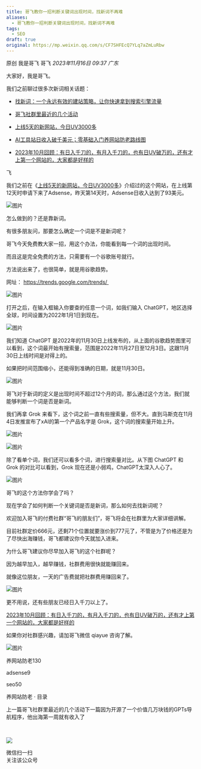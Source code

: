 ```yaml
---
title: 哥飞教你一招判断关键词出现时间，找新词不再难
aliases:
  - 哥飞教你一招判断关键词出现时间，找新词不再难
tags:
  - SEO
draft: true
original: https://mp.weixin.qq.com/s/CF7SHFEcQ7YLq7aZmLuRbw
---
```


原创 我是哥飞 哥飞 _2023年11月16日 09:37_ _广东_

大家好，我是哥飞。  

我们之前聊过很多次新词相关话题：  

- [找新词：一个永远有效的建站策略，让你快速拿到搜索引擎流量](http://mp.weixin.qq.com/s?__biz=MjM5OTIzMzYyMA==&mid=2650079457&idx=1&sn=6a6b914a2685581ef26ef00cb8b19ee1&chksm=bf3f31da8848b8cc7e206419bcb2884415659dae3bd17fb77b9859adf106da494bd843f5d6f4&scene=21#wechat_redirect)  
    
- [哥飞社群里最近的几个活动](http://mp.weixin.qq.com/s?__biz=MjM5OTIzMzYyMA==&mid=2650081251&idx=1&sn=a5a6902e5ebb33d5243876fc0bdf67c6&chksm=bf3f36d88848bfceae32f251247bb133872be4fd9b4c5b56ac681eb6756dc3b98de7f3d23e8c&scene=21#wechat_redirect)  
    
- [上线5天的新网站，今日UV3000多](http://mp.weixin.qq.com/s?__biz=MjM5OTIzMzYyMA==&mid=2650080988&idx=1&sn=74e3c852460074ba1084ce8f7e6fa395&chksm=bf3f37e78848bef1c06191406b1ec85b72e45ef386dbc160338aede07529c432a512cdbd1642&scene=21#wechat_redirect)  
    
- [AI工具站日收入破千美元；零基础入门养网站防老路线图](http://mp.weixin.qq.com/s?__biz=MjM5OTIzMzYyMA==&mid=2650080885&idx=1&sn=4ee454604407e52da759d5aecca2a2de&chksm=bf3f374e8848be5868e3ab9d7e0fcc794eacb7874c563ca3cafedd60f829cbeb5e4032d5bee4&scene=21#wechat_redirect)  
    
- [2023年10月回顾：有日入千刀的，有月入千刀的，也有日UV破万的，还有才上第一个网站的，大家都是好样的](http://mp.weixin.qq.com/s?__biz=MjM5OTIzMzYyMA==&mid=2650080933&idx=1&sn=a5bd098fffe227bcf05604d055ee924c&chksm=bf3f379e8848be887f170ec05ca0a1ad32a0422cdc632f5ad4fc914d1315bae8f7016eb64ae5&scene=21#wechat_redirect)  
    

飞  

我们之前在《[上线5天的新网站，今日UV3000多](http://mp.weixin.qq.com/s?__biz=MjM5OTIzMzYyMA==&mid=2650080988&idx=1&sn=74e3c852460074ba1084ce8f7e6fa395&chksm=bf3f37e78848bef1c06191406b1ec85b72e45ef386dbc160338aede07529c432a512cdbd1642&scene=21#wechat_redirect)》介绍过的这个网站，在上线第12天时申请下来了Adsense，昨天第14天时，Adsense日收入达到了93美元。  

![图片](https://mmbiz.qpic.cn/sz_mmbiz_png/LBrX00GQeicv1Tudxic8ZunGjnroUvn0EZGiaN7trnDCJ6SSFWMlchJrnFIeLkrHiaDibuUXsm0snCJw7kM4KcpHKKQ/640?wx_fmt=png&from=appmsg&tp=webp&wxfrom=5&wx_lazy=1&wx_co=1)

怎么做到的？还是靠新词。  

有很多朋友问，那要怎么确定一个词是不是新词呢？  

哥飞今天免费教大家一招，用这个办法，你能看到每一个词的出现时间。  

而且这是完全免费的方法，只需要有一个谷歌账号就行。  

方法说出来了，也很简单，就是用谷歌趋势。

网址： https://trends.google.com/trends/ 

![图片](https://mmbiz.qpic.cn/sz_mmbiz_png/LBrX00GQeicv1Tudxic8ZunGjnroUvn0EZFpdDH7gicicl8XnenoBYUvMqicETHPg6WxKicDjsyHOxfwMuaW6E9L5erA/640?wx_fmt=png&from=appmsg&tp=webp&wxfrom=5&wx_lazy=1&wx_co=1)

打开之后，在输入框输入你要查的任意一个词，如我们输入 ChatGPT，地区选择全球，时间设置为2022年1月1日到现在。  

![图片](https://mmbiz.qpic.cn/sz_mmbiz_png/LBrX00GQeicv1Tudxic8ZunGjnroUvn0EZY2reY8qVKpuDhFSdZHCEXiaJZuHMMiahfaZzSRWskesueyDibhcOyY3Zw/640?wx_fmt=png&from=appmsg&tp=webp&wxfrom=5&wx_lazy=1&wx_co=1)

我们知道 ChatGPT 是2022年的11月30日上线发布的，从上面的谷歌趋势图里可以看到，这个词最开始有搜索量，范围是2022年11月27日至12月3日。这跟11月30日上线时间是对得上的。

如果把时间范围缩小，还能得到准确的日期，就是11月30日。

![图片](https://mmbiz.qpic.cn/sz_mmbiz_png/LBrX00GQeicv1Tudxic8ZunGjnroUvn0EZzbdYJSTnNpkpLRl5Zakr13bRXTmHShn2WDKZb4dNM2e5xz0jJWFXrQ/640?wx_fmt=png&from=appmsg&tp=webp&wxfrom=5&wx_lazy=1&wx_co=1)

哥飞对于新词的定义是出现时间不超过12个月的词，那么通过这个方法，我们就能够判断一个词是否是新词。  

我们再拿 Grok 来看下，这个词之前一直有些搜索量，但不大。直到马斯克在11月4日发推宣布了xAI的第一个产品名字是 Grok，这个词的搜索量开始上升。  

![图片](https://mmbiz.qpic.cn/sz_mmbiz_png/LBrX00GQeicv1Tudxic8ZunGjnroUvn0EZiamzGMsbu87c1aCycdHLBbPuZ15Ycia5ib7bgZlJ08vM0KnpyHKGH0GWg/640?wx_fmt=png&from=appmsg&tp=webp&wxfrom=5&wx_lazy=1&wx_co=1)

![图片](https://mmbiz.qpic.cn/sz_mmbiz_png/LBrX00GQeicv1Tudxic8ZunGjnroUvn0EZvrAr3TUwjngAJZpZdRibGFPT3Piclxic4gPJia9vicEYd61CxaBLJdgvJaw/640?wx_fmt=png&from=appmsg&tp=webp&wxfrom=5&wx_lazy=1&wx_co=1)

除了看单个词，我们还可以看多个词，进行搜索量对比。从下图 ChatGPT 和 Grok 的对比可以看到，Grok 现在还是小弱鸡，ChatGPT太深入人心了。

![图片](https://mmbiz.qpic.cn/sz_mmbiz_png/LBrX00GQeicv1Tudxic8ZunGjnroUvn0EZ5gasfI3NfHzX59e8ASv88HKCn5C3OnFs9tjM4jCcib7kGMGXRiatA90Q/640?wx_fmt=png&from=appmsg&tp=webp&wxfrom=5&wx_lazy=1&wx_co=1)

哥飞的这个方法你学会了吗？  

现在学会了如何判断一个关键词是否是新词，那么如何去找新词呢？  

欢迎加入哥飞的付费社群“哥飞的朋友们”，哥飞将会在社群里为大家详细讲解。

目前社群定价666元，还剩71个位置就要涨价到777元了，不管是为了价格还是为了尽快出海赚钱，哥飞都建议你今天就加入进来。  

为什么哥飞建议你尽早加入哥飞的这个社群呢？  

因为越早加入，越早赚钱，社群费用很快就能赚回来。

就像这位朋友，一天的广告费就把社群费用赚回来了。

![图片](https://mmbiz.qpic.cn/sz_mmbiz_png/LBrX00GQeicv1Tudxic8ZunGjnroUvn0EZGiaN7trnDCJ6SSFWMlchJrnFIeLkrHiaDibuUXsm0snCJw7kM4KcpHKKQ/640?wx_fmt=png&from=appmsg&tp=webp&wxfrom=5&wx_lazy=1&wx_co=1)

更不用说，还有些朋友已经日入千刀以上了。

[2023年10月回顾：有日入千刀的，有月入千刀的，也有日UV破万的，还有才上第一个网站的，大家都是好样的](http://mp.weixin.qq.com/s?__biz=MjM5OTIzMzYyMA==&mid=2650080933&idx=1&sn=a5bd098fffe227bcf05604d055ee924c&chksm=bf3f379e8848be887f170ec05ca0a1ad32a0422cdc632f5ad4fc914d1315bae8f7016eb64ae5&scene=21#wechat_redirect)  

如果你对社群感兴趣，请加哥飞微信 qiayue 咨询了解。  

![图片](https://mmbiz.qpic.cn/sz_mmbiz_png/LBrX00GQeicsG8Pro6O9Hu75bIIiafZVPs3qlYeaNNJ1BpqNplEGgibL5m1bcq8a1N1rzoI5lia8aJjtHfgiaAADJJQ/640?wx_fmt=png&tp=webp&wxfrom=5&wx_lazy=1&wx_co=1)

养网站防老130

adsense9

seo50

养网站防老 · 目录

上一篇哥飞社群里最近的几个活动下一篇因为开源了一个价值几万块钱的GPTs导航程序，他出海第一周就有收入了

​

![](https://mp.weixin.qq.com/mp/qrcode?scene=10000004&size=102&__biz=MjM5OTIzMzYyMA==&mid=2650081264&idx=1&sn=8caaea3dacb121b5e583ab78473deb33&send_time=)

微信扫一扫  
关注该公众号